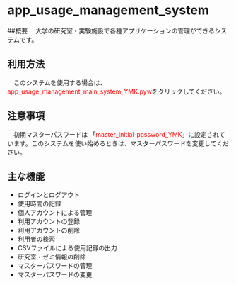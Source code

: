 # app_usage_management_system

##概要
　大学の研究室・実験施設で各種アプリケーションの管理ができるシステムです。

## 利用方法
　このシステムを使用する場合は、<span style="color: red; ">app_usage_management_main_system_YMK.pyw</span>をクリックしてください。

## 注意事項
　初期マスターパスワードは 「<span style="color: red; ">master_initial-password_YMK</span>」に設定されています。このシステムを使い始めるときは、マスターパスワードを変更してください。
 
## 主な機能

* ログインとログアウト
* 使用時間の記録
* 個人アカウントによる管理
* 利用アカウントの登録
* 利用アカウントの削除
* 利用者の検索
* CSVファイルによる使用記録の出力
* 研究室・ゼミ情報の削除
* マスターパスワードの管理
* マスターパスワードの変更
